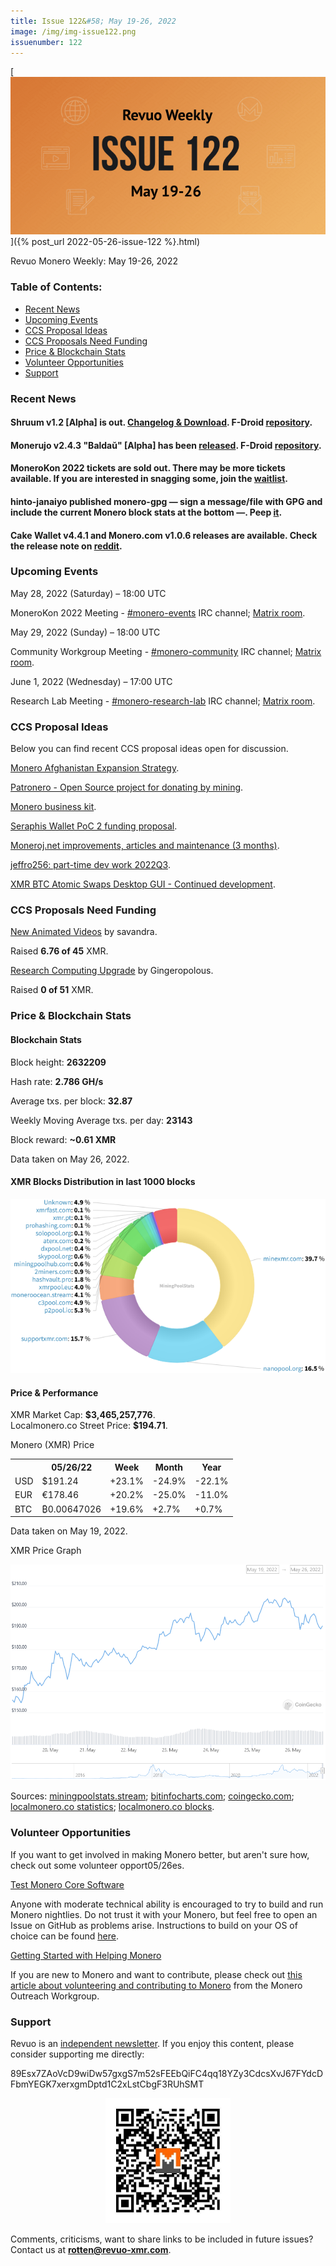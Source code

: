 ```yaml
---
title: Issue 122&#58; May 19-26, 2022
image: /img/img-issue122.png
issuenumber: 122
---
```

[<img src="/img/img-issue122.png" alt="Revuo Monero Weekly #122 Slide" class="img-lead">]({% post_url 2022-05-26-issue-122 %}.html)

<p class="text-lead">Revuo Monero Weekly: May 19-26, 2022</p>
<!--more-->

<h3>Table of Contents:</h3>
<ul class="contents">
    <li><a href="#news">Recent News</a></li>
    <li><a href="#events">Upcoming Events</a></li>
    <li><a href="#ideas">CCS Proposal Ideas</a></li>
    <li><a href="#proposals">CCS Proposals Need Funding</a></li>
    <li><a href="#stats">Price & Blockchain Stats</a></li>
    <li><a href="#volunteer">Volunteer Opportunities</a></li>
    <li><a href="#support">Support</a></li>
</ul>

<h3 id="news">Recent News</h3>

<div class="newsbyte">
    <h4>Shruum v1.2 [Alpha] is out. <a href="https://git.mayumi.one/mayumi/shruum/releases/tag/v1.2.0" target="_blank">Changelog & Download</a>. F-Droid <a href="https://mayumi.one/fdroid/repo?fingerprint=8D4981D23E8C15CEAC658681A7545B95E328759058F9DDA545CE557D643B7935" target="_blank">repository</a>.</h4>
</div>

<div class="newsbyte">
    <h4>Monerujo v2.4.3 "Baldaŭ" [Alpha] has been <a href="https://github.com/m2049r/xmrwallet/releases/tag/v2.4.3" target="_blank">released</a>. F-Droid <a href="https://f-droid.monerujo.io/fdroid/repo?fingerprint=A82C68E14AF0AA6A2EC20E6B272EFF25E5A038F3F65884316E0F5E0D91E7B713" target="_blank">repository</a>.</h4>
</div>

<div class="newsbyte">
    <h4>MoneroKon 2022 tickets are sold out. There may be more tickets available. If you are interested in snagging some, join the <a href="https://cryptpad.disroot.org/form/#/2/form/view/aXH4Qa8mMtsRKPD25owGnWo5pTezHOF6UvCoQ7yQhx0/embed/" target="_blank">waitlist</a>.</h4>
</div>

<div class="newsbyte">
    <h4>hinto-janaiyo published monero-gpg — sign a message/file with GPG and include the current Monero block stats at the bottom —. Peep <a href="https://github.com/hinto-janaiyo/monero-gpg/releases/tag/v1" target="_blank">it</a>.</h4>
</div>

<div class="newsbyte">
    <h4>Cake Wallet v4.4.1 and Monero.com v1.0.6 releases are available. Check the release note on  <a href="https://teddit.adminforge.de/r/Monero/comments/uwseav/updates_cake_wallet_441_and_monerocom_106/" target="_blank">reddit</a>.</h4>
</div>

<h3 id="events">Upcoming Events</h3>

<div class="event">
    <p class="date" markdown="1">May 28, 2022 (Saturday) – 18:00 UTC</p>
    <p markdown="1">MoneroKon 2022 Meeting - <a href="irc://irc.libera.chat/#monero-events" target="_blank">#monero-events</a> IRC channel; <a href="https://matrix.to/#/#monero-events:monero.social" target="_blank">Matrix room</a>.</p>
</div>

<div class="event">
    <p class="date" markdown="1">May 29, 2022 (Sunday) – 18:00 UTC</p>
    <p markdown="1">Community Workgroup Meeting - <a href="irc://irc.libera.chat/#monero-community" target="_blank">#monero-community</a> IRC channel; <a href="https://matrix.to/#/#monero-community:monero.social" target="_blank">Matrix room</a>.</p>
</div>

<div class="event">
    <p class="date" markdown="1">June 1, 2022 (Wednesday) – 17:00 UTC</p>
    <p markdown="1">Research Lab Meeting - <a href="irc://irc.libera.chat/#monero-research-lab" target="_blank">#monero-research-lab</a> IRC channel; <a href="https://matrix.to/#/#monero-research-lab:monero.social" target="_blank">Matrix room</a>.</p>
</div>

<h3 id="ideas">CCS Proposal Ideas</h3>

<p>Below you can find recent CCS proposal ideas open for discussion.</p>

<div class="proposal">
<p><a href="https://repo.getmonero.org/monero-project/ccs-proposals/-/merge_requests/282" target="_blank">Monero Afghanistan Expansion Strategy</a>.</p>
</div>

<div class="proposal">
<p><a href="https://repo.getmonero.org/monero-project/ccs-proposals/-/merge_requests/310" target="_blank">Patronero - Open Source project for donating by mining</a>.</p>
</div>

<div class="proposal">
<p><a href="https://repo.getmonero.org/monero-project/ccs-proposals/-/merge_requests/311" target="_blank">Monero business kit</a>.</p>
</div>

<div class="proposal">
<p><a href="https://repo.getmonero.org/monero-project/ccs-proposals/-/merge_requests/314" target="_blank">Seraphis Wallet PoC 2 funding proposal</a>.</p>
</div>

<div class="proposal">
<p><a href="https://repo.getmonero.org/monero-project/ccs-proposals/-/merge_requests/318" target="_blank">Moneroj.net improvements, articles and maintenance (3 months)</a>.</p>
</div>

<div class="proposal">
<p><a href="https://repo.getmonero.org/monero-project/ccs-proposals/-/merge_requests/319" target="_blank">jeffro256: part-time dev work 2022Q3</a>.</p>
</div>

<div class="proposal">
<p><a href="https://repo.getmonero.org/monero-project/ccs-proposals/-/merge_requests/321" target="_blank">XMR BTC Atomic Swaps Desktop GUI - Continued development</a>.</p>
</div>

<h3 id="proposals">CCS Proposals Need Funding</h3>

<div class="proposal">
    <p><a href="https://ccs.getmonero.org/proposals/savandra-videos-for-monero.html" target="_blank">New Animated Videos</a> by savandra.</p>
    <p>Raised <b>6.76 of 45</b> XMR.</p>
</div>

<div class="proposal">
    <p><a href="https://ccs.getmonero.org/proposals/gingeropolous_zenith_storage.html" target="_blank">Research Computing Upgrade</a> by Gingeropolous.</p>
    <p>Raised <b>0 of 51</b> XMR.</p>
</div>

<h3 id="stats">Price & Blockchain Stats</h3>

<h4 class="stat">Blockchain Stats</h4>

<div class="bcstats">
    <p>Block height: <b>2632209</b></p>
    <p>Hash rate: <b>2.786 GH/s</b></p>
    <p>Average txs. per block: <b>32.87</b></p>
    <p>Weekly Moving Average txs. per day: <b>23143</b></p>
    <p>Block reward: <b>~0.61 XMR</b></p>
</div>
<p class="note">Data taken on May 26, 2022.</p>

<h4 class="stat">XMR Blocks Distribution in last 1000 blocks</h4>
<p><img src="/img/hashrate-pool-distribution-0526.png" alt="Hashrate Pool Distribution Pie Chart"/></p>

<h4 class="stat" id="price-stat">Price & Performance</h4>

<div class="price-intro">XMR Market Cap: <b>$3,465,257,776</b>.<br/>Localmonero.co Street Price: <b>$194.71</b>.</div>

<p class="table-title">Monero (XMR) Price</p>
<table class="price-table">
  <tr class="row1">
    <th></th>
    <th>05/26/22</th>
    <th>Week</th>
    <th>Month</th>
    <th>Year</th>
  </tr>
  <tr>
    <td data-th="XMR to">USD</td>
    <td data-th="05/26/22">$191.24</td>
    <td data-th="Week" class="green">+23.1%</td>
    <td data-th="Month" class="red">-24.9%</td>
    <td data-th="Year" class="red">-22.1%</td>
  </tr>
  <tr class="row3">
    <td data-th="XMR to">EUR</td>
    <td data-th="05/26/22">€178.46</td>
    <td data-th="Week" class="green">+20.2%</td>
    <td data-th="Month" class="red">-25.0%</td>
    <td data-th="Year" class="red">-11.0%</td>
  </tr>
  <tr>
    <td data-th="XMR to">BTC</td>
    <td data-th="05/26/22">₿0.00647026</td>
    <td data-th="Week" class="green">+19.6%</td>
    <td data-th="Month" class="green">+2.7%</td>
    <td data-th="Year" class="green">+0.7%</td>
  </tr>
</table>
<p class="note">Data taken on May 19, 2022.</p>

<p class="table-title">XMR Price Graph</p>

![XMR Price Graph 05/19/22-05/26/22](/img/weekly-chart-0526.png "XMR Price Graph 05/19/22-05/26/22") 

Sources: <a href="https://miningpoolstats.stream/monero" target="_blank">miningpoolstats.stream</a>; <a href="https://bitinfocharts.com/monero/" target="_blank">bitinfocharts.com</a>; <a href="https://www.coingecko.com/en/coins/monero" target="_blank">coingecko.com</a>; <a href="https://localmonero.co/statistics" target="_blank">localmonero.co statistics</a>; <a href="https://localmonero.co/blocks" target="_blank">localmonero.co blocks</a>.

<h3 id="volunteer">Volunteer Opportunities</h3>

<p>If you want to get involved in making Monero better, but aren't sure how, check out some volunteer opport05/26es.</p>

<div class="newsbyte">
    <p class="date"><a href="https://github.com/monero-project/monero" target="_blank">Test Monero Core Software</a></p>
    <p>Anyone with moderate technical ability is encouraged to try to build and run Monero nightlies. Do not trust it with your Monero, but feel free to open an Issue on GitHub as problems arise. Instructions to build on your OS of choice can be found <a href="https://github.com/monero-project/monero#compiling-monero-from-source" target="_blank">here</a>. </p>
</div>

<div class="newsbyte">
    <p class="date"><a href="https://github.com/monero-project/monero" target="_blank">Getting Started with Helping Monero</a></p>
    <p>If you are new to Monero and want to contribute, please check out <a href="https://www.monerooutreach.org/stories/getting-started-helping-monero.php" target="_blank">this article about volunteering and contributing to Monero</a> from the Monero Outreach Workgroup. </p>
</div>

<h3 id="support">Support</h3>

<p markdown="1">Revuo is an <a href="https://revuo-xmr.com/support/">independent newsletter</a>. If you enjoy this content, please consider supporting me directly:</p>

<p class="address" markdown="1">89Esx7ZAoVcD9wiDw57gxgS7m52sFEEbQiFC4qq18YZy3CdcsXvJ67FYdcDFbmYEGK7xerxgmDptd1C2xLstCbgF3RUhSMT</p>

<p><center><a href="monero:89Esx7ZAoVcD9wiDw57gxgS7m52sFEEbQiFC4qq18YZy3CdcsXvJ67FYdcDFbmYEGK7xerxgmDptd1C2xLstCbgF3RUhSMT" class="qr"><img src="/img/donate-monero.jpg" style="max-width: 200px;"/></a></center></p>

Comments, criticisms, want to share links to be included in future issues? Contact us at **rotten@revuo-xmr.com**.
